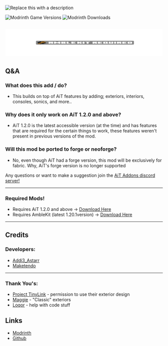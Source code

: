 ![Replace this with a description](https://cdn.modrinth.com/data/cached_images/99b5c76544bfc3c53a228a44d634658d08daed76.png)


![Modrinth Game Versions](https://img.shields.io/modrinth/game-versions/ait-extras?link=https%3A%2F%2Fmodrinth.com%2Fmod%2Fait%2Fversions)
![Modrinth Downloads](https://img.shields.io/modrinth/dt/ait-extras?logo=modrinth&link=https%3A%2F%2Fmodrinth.com%2Fmod%2Fait)

<a href="https://modrinth.com/project/amblekit"><img src="https://github.com/amblelabs/modkit/blob/main/promo/required.png?raw=true" width="512" height="86"></a>
---------
## Q&A

### What does this add / do?

- This builds on top of AiT features by adding; exteriors, interiors, consoles, sonics, and more..

### Why does it only work on AiT 1.2.0 and above?

- AiT 1.2.0 is the latest accessible version (at the time) and has features that are required for the certain things to work, these features weren't present in previous versions of the mod.

### Will this mod be ported to forge or neoforge?

- No, even though AiT had a forge version, this mod will be exclusively for fabric. Why, AiT's forge version is no longer supported

Any questions or want to make a suggestion join the [AiT Addons discord server!
]([https://discord.gg/RFqpNGrPkY](https://discord.gg/RFqpNGrPkY))

---------------

### Required Mods!

- Requires AiT 1.2.0 and above -> [Download Here](https://modrinth.com/mod/ait/version/1.1.0-1.20.1-release)
- Requires AmbleKit (latest 1.20.1version) -> [Download Here](https://modrinth.com/mod/amblekit)

-----------
## Credits

### Developers:
- [Addi3_Astarr](https://modrinth.com/user/Addi3_Astarr)
- [Maketendo](https://modrinth.com/user/Maketendo)

---
### Thank You's:

- [Project TinyLink](https://www.youtube.com/@projecttinylink7986) - permission to use their exterior design
- [Maggie](https://discord.com/channels/1213989169878274068/1289647140485861438) - "Classic" exteriors
- [Loqor](https://loqor.dev) - help with code stuff

## Links
- [Modrinth](https://modrinth.com/project/ait-extras)
- [Github](https://github.com/amblelabs/ait-extras)
